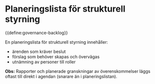# Planeringslista för strukturell styrning

<summary>
{{define:governance-backlog}}
</summary>

En planeringslista för strukturell styrning innehåller:

- ärenden som kräver beslut
- förslag som behöver skapas och övervägas
- utnämning av personer till roller

**Obs:** Rapporter och planerade granskningar av överenskommelser läggs oftast till direkt i agendan (snarare än i planeringslistan).